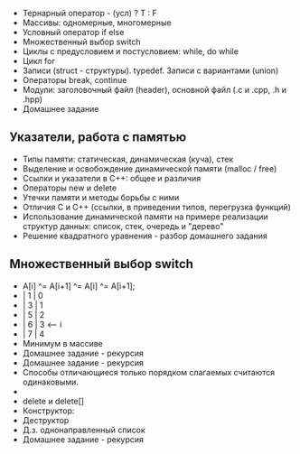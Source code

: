* Тернарный оператор - (усл) ? T : F
* Массивы: одномерные, многомерные
* Условный оператор if else
* Множественный выбор switch
* Циклы с предусловием и постусловием: while, do while
* Цикл for
* Записи (struct - структуры). typedef. Записи с вариантами (union)
* Операторы break, continue
* Модули: заголовочный файл (header), основной файл (.c и .cpp, .h и .hpp)
* Домашнее задание
## Указатели, работа с памятью
* Типы памяти: статическая, динамическая (куча), стек
* Выделение и освобождение динамической памяти (malloc / free)
* Ссылки и указатели в C++: общее и различия
* Операторы new и delete
* Утечки памяти и методы борьбы с ними
* Отличия C и C++ (ссылки, в приведении типов, перегрузка функций)
* Использование динамической памяти на примере реализации структур данных: список, стек, очередь и "дерево"
* Решение квадратного уравнения - разбор домашнего задания
## Множественный выбор switch
* A[i] ^= A[i+1] ^= A[i] ^= A[i+1];
* | 1 | 0
* | 3 | 1
* | 5 | 2
* | 6 | 3  <-- i
* | 7 | 4
* Минимум в массиве
* Домашнее задание - рекурсия
* Домашнее задание - рекурсия
* Способы отличающиеся только порядком слагаемых считаются одинаковыми.
* 
* delete и delete[]
* Конструктор:
* Деструктор
* Д.з. однонаправленный список
* Домашнее задание - рекурсия
